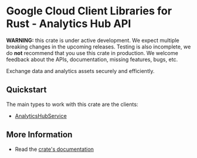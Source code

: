 # Google Cloud Client Libraries for Rust - Analytics Hub API

<!-- Code generated by sidekick. DO NOT EDIT. -->

**WARNING:** this crate is under active development. We expect multiple breaking
changes in the upcoming releases. Testing is also incomplete, we do **not**
recommend that you use this crate in production. We welcome feedback about the
APIs, documentation, missing features, bugs, etc.

Exchange data and analytics assets securely and efficiently.

## Quickstart

The main types to work with this crate are the clients:

* [AnalyticsHubService]

## More Information

* Read the [crate's documentation](https://docs.rs/google-cloud-bigquery-analyticshub-v1/latest/google-cloud-bigquery-analyticshub-v1)

[AnalyticsHubService]: https://docs.rs/google-cloud-bigquery-analyticshub-v1/latest/google_cloud_bigquery_analyticshub_v1/client/struct.AnalyticsHubService.html
